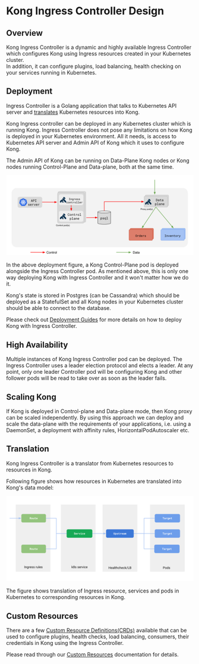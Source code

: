 
# Kong Ingress Controller Design

## Overview

Kong Ingress Controller is a dynamic and
highly available Ingress Controller which configures Kong
using Ingress resources created in your Kubernetes cluster.  
In addition, it can configure plugins, load balancing, health checking
on your services running in Kubernetes.

## Deployment

Ingress Controller is a Golang application that talks to Kubernetes API server
and [translates](#translation) Kubernetes resources into Kong.

Kong Ingress controller can be deployed in any Kubernetes cluster
which is running Kong.
Ingress Controller does not pose any limitations on how Kong is deployed
in your Kubernetes environment.
All it needs, is access to Kubernetes API server and
Admin API of Kong which it uses to configure Kong.

The Admin API of Kong can be running on
Data-Plane Kong nodes or Kong nodes running Control-Plane and Data-plane,
both at the same time.

![kong components](images/deployment.png "Kong Components")

In the above deployment figure, a Kong Control-Plane pod is
deployed alongside the Ingress Controller pod.
As mentioned above, this is only one way deploying Kong with Ingress Controller
and it won't matter how we do it.

Kong's state is stored in Postgres (can be Cassandra) which should be deployed
as a StatefulSet and all Kong nodes in your Kubernetes cluster should be
able to connect to the database.

Please check out [Deployment Guides](deployment/) for more
details on how to deploy Kong with Ingress Controller.

## High Availability

Multiple instances of Kong Ingress Controller pod can be deployed.
The Ingress Controller uses a leader election protocol and elects a leader.
At any point, only one leader Controller pod will be configuring Kong and
other follower pods will be read to take over as soon as the leader fails.

## Scaling Kong

If Kong is deployed in Control-plane and Data-plane mode, then
Kong proxy can be scaled independently.
By using this approach we can deploy and scale the data-plane
with the requirements of your applications,
i.e. using a DaemonSet, a deployment with affinity rules,
HorizontalPodAutoscaler etc.

## Translation

Kong Ingress Controller is a translator from
Kubernetes resources to resources in Kong.

Following figure shows how resources in Kubernetes are translated
into Kong's data model:

![translating k8s to kong](images/k8s-to-kong.png "Translating k8s resources to Kong")

The figure shows translation of Ingress resource, services and
pods in Kubernetes to corresponding resources in Kong.

## Custom Resources

There are a few [Custom Resource Definitions(CRDs)][k8s-crd] available
that can be used to configure plugins, health checks, load balancing,
consumers, their credentials in Kong using the Ingress Controller.

Please read through our [Custom Resources][custom-resources]
documentation for details.

[k8s-deployment]: https://kubernetes.io/docs/concepts/workloads/controllers/deployment/
[k8s-initcontainer]: https://kubernetes.io/docs/concepts/workloads/pods/init-containers/
[k8s-crd]: https://kubernetes.io/docs/concepts/extend-kubernetes/api-extension/custom-resources/
[custom-resources]: custom-resources.md
